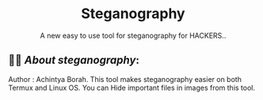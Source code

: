 <h1 align="center">Steganography</h1>
<p align="center">
      A new easy to use tool for steganography for HACKERS..
</p>

## 👨‍💻 ***About steganography***:
Author : Achintya Borah.
This tool makes steganography easier on both Termux and Linux OS. You can Hide important files in images from this tool.

